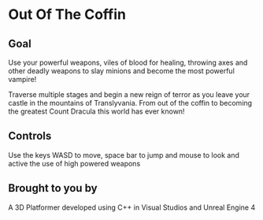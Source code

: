 # Out Of The Coffin

## Goal

Use your powerful weapons, viles of blood for healing, throwing axes and other deadly weapons to slay minions and become the most powerful vampire!

Traverse multiple stages and begin a new reign of terror as you leave your castle in the mountains of Translyvania. From out of the coffin to becoming the greatest Count Dracula this world has ever known!

## Controls

Use the keys WASD to move, space bar to jump and mouse to look and active the use of high powered weapons 

## Brought to you by

A 3D Platformer developed using C++ in Visual Studios and Unreal Engine 4
